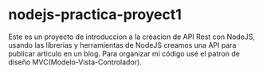 # nodejs-practica-proyect1
Este es un proyecto de introduccion a la creacion de API Rest con NodeJS, usando las librerias y herramientas de NodeJS creamos una API para publicar articulo en un blog. Para organizar mi código usé el patron de diseño MVC(Modelo-Vista-Controlador).
